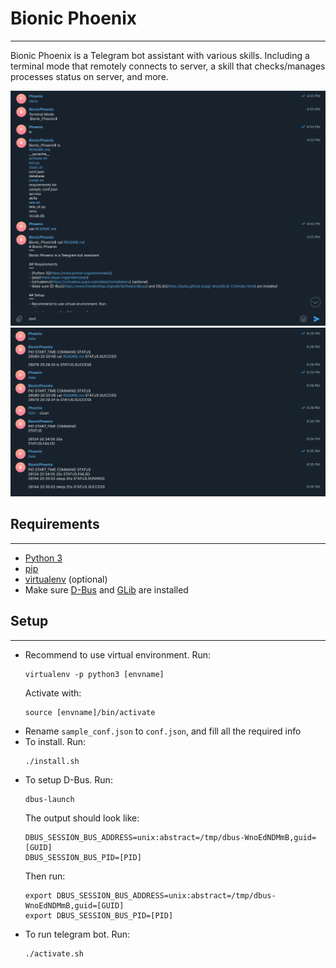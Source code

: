 # Bionic Phoenix
***
Bionic Phoenix is a Telegram bot assistant with various skills. Including a terminal mode that remotely connects to server, a skill that checks/manages processes status on server, and more.

![term screenshot](https://github.com/Phoenix-Chen/bionic_phoenix/blob/master/term_screenshot.png)
![tele screenshot](https://github.com/Phoenix-Chen/bionic_phoenix/blob/master/tele_screenshot.png)

## Requirements
***
- [Python 3](https://www.python.org/downloads/)
- [pip](https://pypi.org/project/pip/)
- [virtualenv](https://virtualenv.pypa.io/en/latest/installation/) (optional)
- Make sure [D-Bus](https://www.freedesktop.org/wiki/Software/dbus/) and [GLib](https://lazka.github.io/pgi-docs/GLib-2.0/index.html) are installed

## Setup
***
- Recommend to use virtual environment. Run:
    ```
    virtualenv -p python3 [envname]
    ```
  Activate with:
    ```
    source [envname]/bin/activate

    ```
- Rename `sample_conf.json` to `conf.json`, and fill all the required info
- To install. Run:
    ```
    ./install.sh
    ```
- To setup D-Bus. Run:
    ```
    dbus-launch
    ```
  The output should look like:
    ```
    DBUS_SESSION_BUS_ADDRESS=unix:abstract=/tmp/dbus-WnoEdNDMmB,guid=[GUID]
    DBUS_SESSION_BUS_PID=[PID]
    ```
  Then run:
    ```
    export DBUS_SESSION_BUS_ADDRESS=unix:abstract=/tmp/dbus-WnoEdNDMmB,guid=[GUID]
    export DBUS_SESSION_BUS_PID=[PID]
    ```
- To run telegram bot. Run:
    ```
    ./activate.sh
    ```
